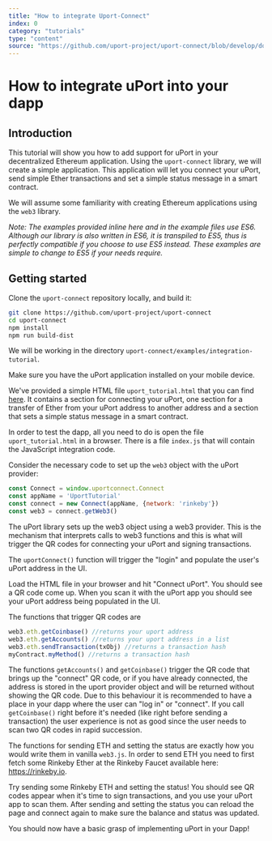 ```yaml
---
title: "How to integrate Uport-Connect"
index: 0
category: "tutorials"
type: "content"
source: "https://github.com/uport-project/uport-connect/blob/develop/docs/guides/tutorial.md"
---
```


# How to integrate uPort into your dapp

## Introduction

This tutorial will show you how to add support for uPort in your decentralized Ethereum application. Using the `uport-connect` library, we will create a simple application. This application will let you connect your uPort, send simple Ether transactions and set a simple status message in a smart contract.

We will assume some familiarity with creating Ethereum applications using the `web3` library.

*Note: The examples provided inline here and in the example files use ES6. Although our library is also written in ES6, it is transpiled to ES5, thus is perfectly compatible if you choose to use ES5 instead. These examples are simple to change to ES5 if your needs require.*

## Getting started

Clone the `uport-connect` repository locally, and build it:

```sh
git clone https://github.com/uport-project/uport-connect
cd uport-connect
npm install
npm run build-dist
```

We will be working in the directory `uport-connect/examples/integration-tutorial`.

Make sure you have the uPort application installed on your mobile device.

We've provided a simple HTML file `uport_tutorial.html` that you can find [here](https://github.com/uport-project/uport-connect/blob/develop/tutorial/uport_tutorial.html). It contains a section for connecting your uPort, one section for a transfer of Ether from your uPort address to another address and a section that sets a simple status message in a smart contract.

In order to test the dapp, all you need to do is open the file `uport_tutorial.html` in a browser. There is a file `index.js` that will contain the JavaScript integration code.

Consider the necessary code to set up the `web3` object with the uPort provider:

```js
const Connect = window.uportconnect.Connect
const appName = 'UportTutorial'
const connect = new Connect(appName, {network: 'rinkeby'})
const web3 = connect.getWeb3()
```

The uPort library sets up the web3 object using a web3 provider. This is the mechanism that interprets calls to web3 functions and this is what will trigger the QR codes for connecting your uPort and signing transactions.

The `uportConnect()` function will trigger the "login" and populate the user's uPort address in the UI.

Load the HTML file in your browser and hit "Connect uPort". You should see a QR code come up. When you scan it with the uPort app you should see your uPort address being populated in the UI.

The functions that trigger QR codes are

```js
web3.eth.getCoinbase() //returns your uport address
web3.eth.getAccounts() //returns your uport address in a list
web3.eth.sendTransaction(txObj) //returns a transaction hash
myContract.myMethod() //returns a transaction hash
```

The functions `getAccounts()` and `getCoinbase()` trigger the QR code that brings up the "connect" QR code, or if you have already connected, the address is stored in the uport provider object and will be returned without showing the QR code. Due to this behaviour it is recommended to have a place in your dapp where the user can "log in" or "connect". If you call `getCoinbase()` right before it's needed (like right before sending a transaction) the user experience is not as good since the user needs to scan two QR codes in rapid succession.

The functions for sending ETH and setting the status are exactly how you would write them in vanilla `web3.js`. In order to send ETH you need to first fetch some Rinkeby Ether at the Rinkeby Faucet available here: <https://rinkeby.io>.

Try sending some Rinkeby ETH and setting the status! You should see QR codes appear when it's time to sign transactions, and you use your uPort app to scan them. After sending and setting the status you can reload the page and connect again to make sure the balance and status was updated.

You should now have a basic grasp of implementing uPort in your Dapp!
